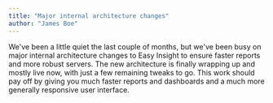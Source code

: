 ```yaml
---
title: "Major internal architecture changes"
author: "James Boe"
---
```

We've been a little quiet the last couple of months, but we've been busy on major internal architecture changes to Easy Insight to ensure faster reports and more robust servers.<!--more--> The new architecture is finally wrapping up and mostly live now, with just a few remaining tweaks to go. This work should pay off by giving you much faster reports and dashboards and a much more generally responsive user interface.